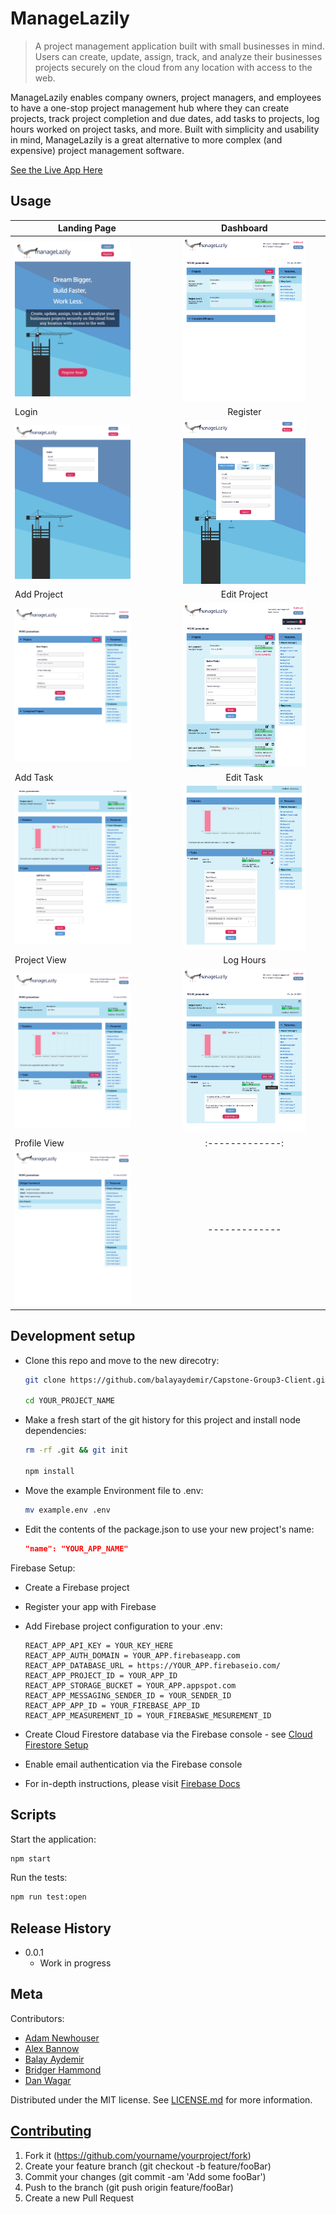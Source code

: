 # ManageLazily

> A project management application built with small businesses in mind. Users can create,
> update, assign, track, and analyze their businesses projects securely on the cloud from
> any location with access to the web.

ManageLazily enables company owners, project managers, and employees to have a one-stop
project management hub where they can create projects, track project completion and due dates,
add tasks to projects, log hours worked on project tasks, and more. Built with simplicity
and usability in mind, ManageLazily is a great alternative to more complex (and expensive)
project management software.

[See the Live App Here](https://managelazily.com/)

## Usage
| Landing Page    | Dashboard   |
| ------------- |:-------------:|
| <img src="https://github.com/balayaydemir/Capstone-Group3-Client/blob/rc/screenshots/landing_page.png" width='80%' height='auto'> | <img src="https://github.com/balayaydemir/Capstone-Group3-Client/blob/rc/screenshots/dashboard.png" width='80%' height='auto'> |
| Login    | Register   |
| <img src="https://github.com/balayaydemir/Capstone-Group3-Client/blob/rc/screenshots/login_page.png" width='80%' height='auto'> | <img src="https://github.com/balayaydemir/Capstone-Group3-Client/blob/rc/screenshots/register.png" width='80%' height='auto'> |
| Add Project    | Edit Project   |
| <img src="https://github.com/balayaydemir/Capstone-Group3-Client/blob/rc/screenshots/add_project.png" width='80%' height='auto'> | <img src="https://github.com/balayaydemir/Capstone-Group3-Client/blob/rc/screenshots/edit_project.png" width='80%' height='auto'> |
| Add Task    | Edit Task   |
| <img src="https://github.com/balayaydemir/Capstone-Group3-Client/blob/rc/screenshots/add_task.png" width='80%' height='auto'> | <img src="https://github.com/balayaydemir/Capstone-Group3-Client/blob/rc/screenshots/edit_task.png" width='80%' height='auto'> |
| Project View    | Log Hours   |
| <img src="https://github.com/balayaydemir/Capstone-Group3-Client/blob/rc/screenshots/project_view.png" width='80%' height='auto'> | <img src="https://github.com/balayaydemir/Capstone-Group3-Client/blob/rc/screenshots/log_hours.png" width='80%' height='auto'> |
| Profile View |:-------------:|
|<img src="https://github.com/balayaydemir/Capstone-Group3-Client/blob/rc/screenshots/user_profile.png" width='80%' height='auto'>| ------------- |

## Development setup

- Clone this repo and move to the new direcotry:

  ```bash
  git clone https://github.com/balayaydemir/Capstone-Group3-Client.git YOUR_PROJECT_NAME

  cd YOUR_PROJECT_NAME
  ```

- Make a fresh start of the git history for this project and install node dependencies:

  ```bash
  rm -rf .git && git init

  npm install
  ```

- Move the example Environment file to .env:
  ```bash
  mv example.env .env
  ```
- Edit the contents of the package.json to use your new project's name:
  ```JSON
  "name": "YOUR_APP_NAME"
  ```

Firebase Setup:

- Create a Firebase project
- Register your app with Firebase
- Add Firebase project configuration to your .env:

  ```
  REACT_APP_API_KEY = YOUR_KEY_HERE
  REACT_APP_AUTH_DOMAIN = YOUR_APP.firebaseapp.com
  REACT_APP_DATABASE_URL = https://YOUR_APP.firebaseio.com/
  REACT_APP_PROJECT_ID = YOUR_APP_ID
  REACT_APP_STORAGE_BUCKET = YOUR_APP.appspot.com
  REACT_APP_MESSAGING_SENDER_ID = YOUR_SENDER_ID
  REACT_APP_APP_ID = YOUR_FIREBASE_APP_ID
  REACT_APP_MEASUREMENT_ID = YOUR_FIREBASWE_MESUREMENT_ID
  ```

- Create Cloud Firestore database via the Firebase console - see [Cloud Firestore Setup](https://firebase.google.com/docs/firestore/quickstart)
- Enable email authentication via the Firebase console
- For in-depth instructions, please visit [Firebase Docs](https://firebase.google.com/docs/web/setup)

## Scripts

Start the application:

```bash
npm start
```

Run the tests:

```bash
npm run test:open
```

## Release History

- 0.0.1
  - Work in progress

## Meta

Contributors:

- [Adam Newhouser](https://github.com/AdamNewhouser)
- [Alex Bannow](https://github.com/rbannal86)
- [Balay Aydemir](https://github.com/balayaydemir)
- [Bridger Hammond](https://github.com/reifnotreef)
- [Dan Wagar](https://github.com/danWagar)

Distributed under the MIT license. See [LICENSE.md](https://github.com/balayaydemir/Capstone-Group3-Client/blob/master/LICENSE) for more information.

## [Contributing](https://github.com/balayaydemir/Capstone-Group3-Client/blob/master/CONTRIBUTING.md)

1.  Fork it (https://github.com/yourname/yourproject/fork)
2.  Create your feature branch (git checkout -b feature/fooBar)
3.  Commit your changes (git commit -am 'Add some fooBar')
4.  Push to the branch (git push origin feature/fooBar)
5.  Create a new Pull Request

<!-- Markdown link & img dfn's -->

[npm-image]: https://img.shields.io/npm/v/datadog-metrics.svg?style=flat-square
[npm-url]: https://npmjs.org/package/datadog-metrics
[npm-downloads]: https://img.shields.io/npm/dm/datadog-metrics.svg?style=flat-square
[travis-image]: https://img.shields.io/travis/dbader/node-datadog-metrics/master.svg?style=flat-square
[travis-url]: https://travis-ci.org/dbader/node-datadog-metrics
[wiki]: https://github.com/yourname/yourproject/wiki
